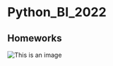 # Python_BI_2022
## Homeworks 

![This is an image](https://cdn-icons-png.flaticon.com/512/763/763724.png)
